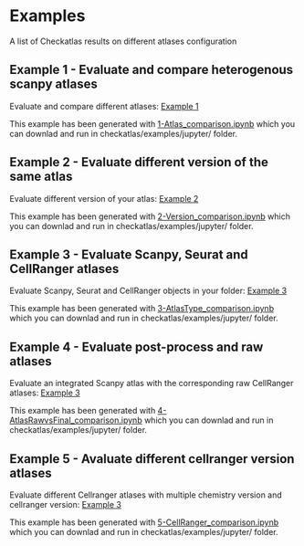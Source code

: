 # Examples

A list of Checkatlas results on different atlases configuration
## Example 1 - Evaluate and compare heterogenous scanpy atlases

Evaluate and compare different atlases:
[Example 1](CheckAtlas_example_1/Checkatlas_MultiQC.html)

This example has been generated with [1-Atlas_comparison.ipynb](jupyter/1-Atlas_comparison.ipynb) which you can downlad and run in checkatlas/examples/jupyter/ folder.

## Example 2 - Evaluate different version of the same atlas

Evaluate different version of your atlas:
[Example 2](CheckAtlas_example_2/Checkatlas_MultiQC.html)

This example has been generated with [2-Version_comparison.ipynb](jupyter/2-Version_comparison.ipynb) which you can downlad and run in checkatlas/examples/jupyter/ folder.

## Example 3 - Evaluate Scanpy, Seurat and CellRanger atlases

Evaluate Scanpy, Seurat and CellRanger objects in your folder:
[Example 3](CheckAtlas_example_3/Checkatlas_MultiQC.html)

This example has been generated with [3-AtlasType_comparison.ipynb](jupyter/3-AtlasType_comparison.ipynb) which you can downlad and run in checkatlas/examples/jupyter/ folder.

## Example 4 - Evaluate post-process and raw atlases

Evaluate an integrated Scanpy atlas with the corresponding raw CellRanger atlases:
[Example 3](CheckAtlas_example_4/Checkatlas_MultiQC.html)

This example has been generated with [4-AtlasRawvsFinal_comparison.ipynb](jupyter/4-AtlasRawvsFinal_comparison.ipynb) which you can downlad and run in checkatlas/examples/jupyter/ folder.

## Example 5 - Avaluate different cellranger version atlases

Evaluate different Cellranger atlases with multiple chemistry version and cellranger version:
[Example 3](CheckAtlas_example_5/Checkatlas_MultiQC.html)

This example has been generated with [5-CellRanger_comparison.ipynb](jupyter/5-CellRanger_comparison.ipynb) which you can downlad and run in checkatlas/examples/jupyter/ folder.
